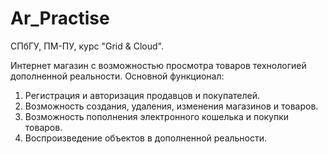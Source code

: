 # Ar_Practise

СПбГУ, ПМ-ПУ, курс "Grid & Cloud".

Интернет магазин с возможностью просмотра товаров технологией дополненной реальности.
Основной функционал:
1. Регистрация и авторизация продавцов и покупателей.
2. Возможность создания, удаления, изменения магазинов и товаров.
3. Возможность пополнения электронного кошелька и покупки товаров.
4. Воспроизведение объектов в дополненной реальности.

